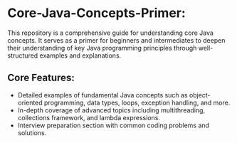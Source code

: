 # Core-Java-Concepts-Primer:

This repository is a comprehensive guide for understanding core Java concepts. It serves as a primer for beginners and intermediates to deepen their understanding of key Java programming principles through well-structured examples and explanations.

## Core Features:
* Detailed examples of fundamental Java concepts such as object-oriented programming, data types, loops, exception handling, and more.
* In-depth coverage of advanced topics including multithreading, collections framework, and lambda expressions.
* Interview preparation section with common coding problems and solutions.
